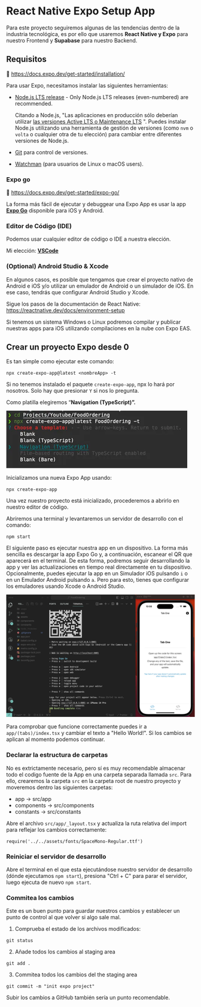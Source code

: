 # React Native Expo Setup App
Para este proyecto seguiremos algunas de las tendencias dentro de la industria tecnológica, es por ello que usaremos **React Native y Expo** para nuestro Frontend y **Supabase** para nuestro Backend.

## Requisitos

📖 https://docs.expo.dev/get-started/installation/

Para usar Expo, necesitamos instalar las siguientes herramientas:

- [Node.js LTS release](https://nodejs.org/en/) - Only Node.js LTS releases (even-numbered) are recommended.
    
    Citando a Node.js, "Las aplicaciones en producción sólo deberían utilizar [las versiones Active LTS o Maintenance LTS](https://nodejs.org/en/about/releases/) ". Puedes instalar Node.js utilizando una herramienta de gestión de versiones (como `nvm` o `volta` o cualquier otra de tu elección) para cambiar entre diferentes versiones de Node.js.
    
- [Git](https://git-scm.com/) para control de versiones.

- [Watchman](https://facebook.github.io/watchman/docs/install#buildinstall) (para usuarios de Linux o macOS users).

### Expo go

📖 https://docs.expo.dev/get-started/expo-go/

La forma más fácil de ejecutar y debuggear una Expo App es usar la app [**Expo Go**](https://expo.dev/client) disponible para iOS y Android.

### Editor de Código (IDE)

Podemos usar cualquier editor de código o IDE a nuestra elección.

Mi elección: [**VSCode**](https://code.visualstudio.com/)

### (Optional) Android Studio & Xcode

En algunos casos, es posible que tengamos que crear el proyecto nativo de Android e iOS y/o utilizar un emulador de Android o un simulador de iOS. En ese caso, tendrás que configurar Android Studio y Xcode.

Sigue los pasos de la documentación de React Native: https://reactnative.dev/docs/environment-setup

Si tenemos un sistema Windows o Linux podremos compilar y publicar nuestras apps para iOS utilizando compilaciones en la nube con Expo EAS.

## Crear un proyecto Expo desde 0

Es tan simple como ejecutar este comando:

```
npx create-expo-app@latest <nombreApp> -t
```

Si no tenemos instalado el paquete `create-expo-app`, npx lo hará por nosotros. Solo hay que presionar `Y` si nos lo pregunta. 

Como platilla elegiremos “**Navigation (TypeScript)”.**

![alt text](img/image.png)

Inicializamos una nueva Expo App usando:
```
npx create-expo-app
```

Una vez nuestro proyecto está inicializado, procederemos a abrirlo en nuestro editor de código.

Abriremos una terminal y levantaremos un servidor de desarrollo con el comando:
```
npm start
```

El siguiente paso es ejecutar nuestra app en un dispositivo. La forma más sencilla es descargar la app Expo Go y, a continuación, escanear el QR que aparecerá en el terminal. De esta forma, podremos seguir desarrollando la app y ver las actualizaciones en tiempo real directamente en tu dispositivo.
Opcionalmente, puedes ejecutar la app en un Simulador iOS pulsando `i` o en un Emulador Android pulsando `a`. Pero para esto, tienes que configurar los emuladores usando Xcode o Android Studio.

![alt text](img/image-1.png)

Para comprobar que funcione correctamente puedes ir a
`app/(tabs)/index.tsx` y cambiar el texto a "Hello World!". Si los cambios se aplican al momento podemos continuar.

### Declarar la estructura de carpetas

No es extrictamente necesario, pero sí es muy recomendable almacenar todo el codigo fuente de la App en una carpeta separada llamada `src`. Para ello, crearemos la carpeta `src` en la carpeta root de nuestro proyecto y moveremos dentro las siguientes carpetas:

- app → src/app
- components → src/components
- constants → src/constants

Abre el archivo `src/app/_layout.tsx` y actualiza la ruta relativa del import para reflejar los cambios correctamente:

```
require('../../assets/fonts/SpaceMono-Regular.ttf')
```

### Reiniciar el servidor de desarrollo

Abre el terminal en el que esta ejecutándose nuestro servidor de desarrollo (dónde ejecutamos `npm start`), presiona "Ctrl + C" para parar el servidor, luego ejecuta de nuevo `npm start`.

### Commitea los cambios

Este es un buen punto para guardar nuestros cambios y establecer un punto de control al que volver si algo sale mal.

1. Comprueba el estado de los archivos modificados:

```
git status
```

2. Añade todos los cambios al staging area

```
git add .
```

3. Commitea todos los cambios del the staging area

```
git commit -m "init expo project"
```

Subir los cambios a GitHub también sería un punto recomendable.